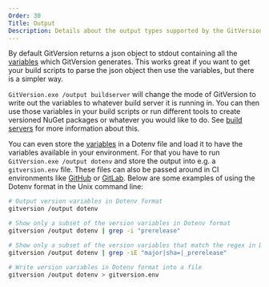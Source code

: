 ```yaml
---
Order: 30
Title: Output
Description: Details about the output types supported by the GitVersion CLI
---
```


By default GitVersion returns a json object to stdout containing all the
[variables](/docs/reference/variables) which GitVersion generates. This works
great if you want to get your build scripts to parse the json object then use
the variables, but there is a simpler way.

`GitVersion.exe /output buildserver` will change the mode of GitVersion to write
out the variables to whatever build server it is running in. You can then use
those variables in your build scripts or run different tools to create versioned
NuGet packages or whatever you would like to do. See [build
servers](/docs/reference/build-servers) for more information about this.

You can even store the [variables](/docs/reference/variables) in a Dotenv file
and load it to have the variables available in your environment.
For that you have to run `GitVersion.exe /output dotenv` and store the output
into e.g. a `gitversion.env` file. These files can also be passed around in CI environments
like [GitHub](https://docs.github.com/en/actions/writing-workflows/choosing-what-your-workflow-does/store-information-in-variables#passing-values-between-steps-and-jobs-in-a-workflow)
or [GitLab](https://docs.gitlab.com/ee/ci/variables/#pass-an-environment-variable-to-another-job).
Below are some examples of using the Dotenv format in the Unix command line:
```bash
# Output version variables in Dotenv format
gitversion /output dotenv

# Show only a subset of the version variables in Dotenv format
gitversion /output dotenv | grep -i "prerelease"

# Show only a subset of the version variables that match the regex in Dotenv format
gitversion /output dotenv | grep -iE "major|sha=|_prerelease"

# Write version variables in Dotenv format into a file
gitversion /output dotenv > gitversion.env
```

